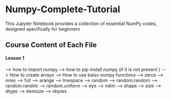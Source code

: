 # Numpy-Complete-Tutorial
This Jupyter Notebook provides a collection of essential NumPy codes, designed specifically for beginners

## Course Content of Each File 
#### Lesson 1 
--> how to import numpy
--> how to pip install numpy (if it is not present )
--> How to create arrays
--> How to use baisc numpy functions
 --> zeros 
 --> ones
 --> full
 --> arange
 --> linespace
 --> random
      --> random.random
      --> random.randint
      --> random.uniform
 --> eye
 --> ndim
 --> shape
 --> size
 --> dtype
 --> itemsize
 --> nbytes
